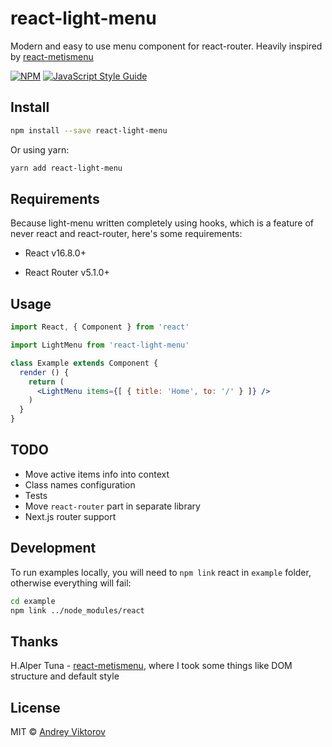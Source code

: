 # react-light-menu

Modern and easy to use menu component for react-router. Heavily inspired by [react-metismenu](https://github.com/alpertuna/react-metismenu)

[![NPM](https://img.shields.io/npm/v/react-light-menu.svg)](https://www.npmjs.com/package/react-light-menu) [![JavaScript Style Guide](https://img.shields.io/badge/code_style-standard-brightgreen.svg)](https://standardjs.com)

## Install

```bash
npm install --save react-light-menu
```

Or using yarn:

```bash
yarn add react-light-menu
```

## Requirements

Because light-menu written completely using hooks, which is a feature of never react and react-router, here's some requirements:

- React v16.8.0+

- React Router v5.1.0+

## Usage

```jsx
import React, { Component } from 'react'

import LightMenu from 'react-light-menu'

class Example extends Component {
  render () {
    return (
      <LightMenu items={[ { title: 'Home', to: '/' } ]} />
    )
  }
}
```

## TODO

- Move active items info into context
- Class names configuration
- Tests
- Move `react-router` part in separate library
- Next.js router support

## Development

To run examples locally, you will need to `npm link` react in `example` folder, otherwise everything will fail:

```bash
cd example
npm link ../node_modules/react
```

## Thanks

H.Alper Tuna - [react-metismenu](https://github.com/alpertuna/react-metismenu), where I took some things like DOM structure and default style

## License

MIT © [Andrey Viktorov](https://github.com/4ndv)
